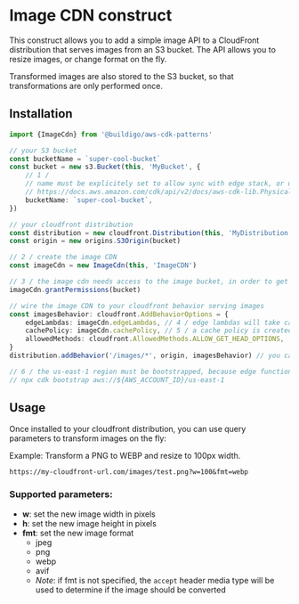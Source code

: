 # Image CDN construct

This construct allows you to add a simple image API to a CloudFront distribution that serves images from an S3 bucket.
The API allows you to resize images, or change format on the fly.

Transformed images are also stored to the S3 bucket, so that transformations are only performed once.

## Installation

```typescript
import {ImageCdn} from '@buildigo/aws-cdk-patterns'

// your S3 bucket
const bucketName = `super-cool-bucket`
const bucket = new s3.Bucket(this, 'MyBucket', {
    // 1 / 
    // name must be explicitely set to allow sync with edge stack, or use 'GENERATE_IF_NEEDED'
    // https://docs.aws.amazon.com/cdk/api/v2/docs/aws-cdk-lib.PhysicalName.html#static-generate_if_needed
    bucketName: `super-cool-bucket`,
})

// your cloudfront distribution
const distribution = new cloudfront.Distribution(this, 'MyDistribution')
const origin = new origins.S3Origin(bucket)

// 2 / create the image CDN
const imageCdn = new ImageCdn(this, 'ImageCDN')

// 3 / the image cdn needs access to the image bucket, in order to get the images and store the transformed images
imageCdn.grantPermissions(bucket)

// wire the image CDN to your cloudfront behavior serving images
const imagesBehavior: cloudfront.AddBehaviorOptions = {
    edgeLambdas: imageCdn.edgeLambdas, // 4 / edge lambdas will take care to transform images if needed
    cachePolicy: imageCdn.cachePolicy, // 5 / a cache policy is created to cache transformed images and process correctly query parameters
    allowedMethods: cloudfront.AllowedMethods.ALLOW_GET_HEAD_OPTIONS,
}
distribution.addBehavior('/images/*', origin, imagesBehavior) // you can also set the default behavior

// 6 / the us-east-1 region must be bootstrapped, because edge functions are always deployed to us-east-1 and then replicated to appropriate regions
// npx cdk bootstrap aws://${AWS_ACCOUNT_ID}/us-east-1
```

## Usage

Once installed to your cloudfront distribution, you can use query parameters to transform images on the fly:

Example: Transform a PNG to WEBP and resize to 100px width.

`https://my-cloudfront-url.com/images/test.png?w=100&fmt=webp`

### Supported parameters:

- **w**: set the new image width in pixels
- **h**: set the new image height in pixels
- **fmt**: set the new image format
    - jpeg
    - png
    - webp
    - avif
    - _Note_: if fmt is not specified, the `accept` header media type will be used to determine if the image should be
      converted